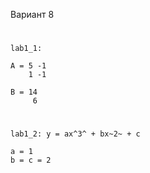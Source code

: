 Вариант 8
#
    lab1_1:

    A = 5 -1     
        1 -1 

    B = 14
         6
    
#
    lab1_2: y = ax^3^ + bx~2~ + c

    a = 1 
    b = c = 2

 #   
